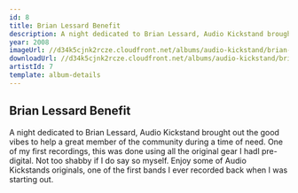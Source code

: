 ```yaml
---
id: 8
title: Brian Lessard Benefit
description: A night dedicated to Brian Lessard, Audio Kickstand brought out the good vibes to help a great member of the community during a time of need.
year: 2008
imageUrl: //d34k5cjnk2rcze.cloudfront.net/albums/audio-kickstand/brian-lessard-benefit/brian-lessard-benefit.jpg
downloadUrl: //d34k5cjnk2rcze.cloudfront.net/albums/audio-kickstand/brian-lessard-benefit/brian-lessard-benefit.zip
artistId: 7
template: album-details
---
```


## Brian Lessard Benefit

A night dedicated to Brian Lessard, Audio Kickstand brought out the good vibes to help a great member of the community during a time of need.  One of my first recordings, this was done using all the original gear I hadl pre-digital.  Not too shabby if I do say so myself.  Enjoy some of Audio Kickstands originals, one of the first bands I ever recorded back when I was starting out.